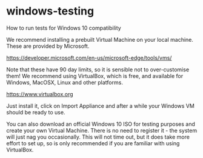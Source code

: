 # windows-testing
How to run tests for Windows 10 compatibility

We recommend installing a prebuilt Virtual Machine on your local machine.  These are provided by Microsoft.

https://developer.microsoft.com/en-us/microsoft-edge/tools/vms/

Note that these have 90 day limits, so it is sensible not to over-customise them!  We recommend using VirtualBox, which is free, and available for Windows, MacOSX, Linux and other platforms.

https://www.virtualbox.org

Just install it, click on Import Appliance and after a while your Windows VM should be ready to use.

You can also download an official Windows 10 ISO for testing purposes and create your own Virtual Machine.  There is no need to register it - the system will just nag you occasionally.  This will not time out, but it does take more effort to set up, so is only recommended if you are familiar with using VirtualBox.
